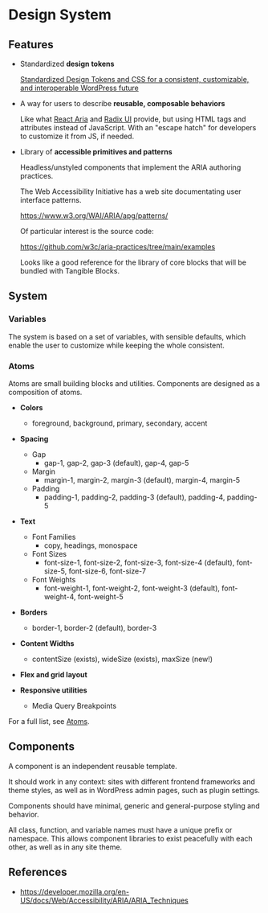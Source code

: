 # Design System

## Features

- Standardized **design tokens**

  [Standardized Design Tokens and CSS for a consistent, customizable, and interoperable WordPress future](https://mrwweb.com/standardized-design-tokens-css-wordpress-future/)

- A way for users to describe **reusable, composable behaviors**

  Like what [React Aria](https://react-spectrum.adobe.com/react-aria/) and [Radix UI](https://www.radix-ui.com/) provide, but using HTML tags and attributes instead of JavaScript. With an "escape hatch" for developers to customize it from JS, if needed.

- Library of **accessible primitives and patterns**

  Headless/unstyled components that implement the ARIA authoring practices.

  The Web Accessibility Initiative has a web site documentating user interface patterns.

  https://www.w3.org/WAI/ARIA/apg/patterns/

  Of particular interest is the source code:

  https://github.com/w3c/aria-practices/tree/main/examples

  Looks like a good reference for the library of core blocks that will be bundled with Tangible Blocks.

## System

### Variables

The system is based on a set of variables, with sensible defaults, which enable the user to customize while keeping the whole consistent.


### Atoms

Atoms are small building blocks and utilities. Components are designed as a composition of atoms.

- **Colors**
  - foreground, background, primary, secondary, accent
- **Spacing**
  - Gap
    - gap-1, gap-2, gap-3 (default), gap-4, gap-5
  - Margin
    - margin-1, margin-2, margin-3 (default), margin-4, margin-5
  - Padding
    - padding-1, padding-2, padding-3 (default), padding-4, padding-5

- **Text**
  - Font Families
    - copy, headings, monospace
  - Font Sizes
    - font-size-1, font-size-2, font-size-3, font-size-4 (default), font-size-5, font-size-6, font-size-7
  - Font Weights
    - font-weight-1, font-weight-2, font-weight-3 (default), font-weight-4, font-weight-5

- **Borders**
  - border-1, border-2 (default), border-3
- **Content Widths**
  - contentSize (exists), wideSize (exists), maxSize (new!) 
- **Flex and grid layout**
- **Responsive utilities**
  - Media Query Breakpoints

For a full list, see [Atoms](atoms).


## Components

A component is an independent reusable template.

It should work in any context: sites with different frontend frameworks and theme styles, as well as in WordPress admin pages, such as plugin settings.

Components should have minimal, generic and general-purpose styling and behavior.

All class, function, and variable names must have a unique prefix or namespace. This allows component libraries to exist peacefully with each other, as well as in any site theme.


<a name=references></a>

## References

- https://developer.mozilla.org/en-US/docs/Web/Accessibility/ARIA/ARIA_Techniques

